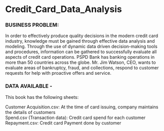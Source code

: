 # Credit_Card_Data_Analysis

### BUSINESS PROBLEM:
In order to effectively produce quality decisions in the modern credit card industry, knowledge 
must be gained through effective data analysis and modeling. Through the use of dynamic data driven decision-making tools and procedures, information can be gathered to successfully evaluate 
all aspects of credit card operations. PSPD Bank has banking operations in more than 50 countries 
across the globe. Mr. Jim Watson, CEO, wants to evaluate areas of bankruptcy, fraud, and 
collections, respond to customer requests for help with proactive offers and service.

### DATA AVAILABLE -
This book has the following sheets:

 Customer Acquisition.csv: At the time of card issuing, company maintains the details of customers</br>
 Spend.csv (Transaction data): Credit card spend for each customer
 Repayment.csv: Credit card Payment done by customer
